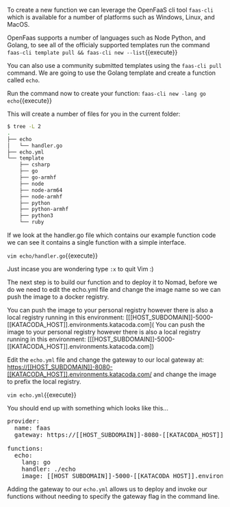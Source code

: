 To create a new function we can leverage the OpenFaaS cli tool `faas-cli` which is available for a number of platforms such as Windows, Linux, and MacOS.

OpenFaas supports a number of languages such as Node Python, and Golang, to see all of the officialy supported templates run the command `faas-cli template pull && faas-cli new --list`{{execute}} 

You can also use a community submitted templates using the `faas-cli pull` command.  We are going to use the Golang template and create a function called `echo`.

Run the command now to create your function:
`faas-cli new -lang go echo`{{execute}}

This will create a number of files for you in the current folder:

```bash
$ tree -L 2
.
├── echo
│   └── handler.go
├── echo.yml
└── template
    ├── csharp
    ├── go
    ├── go-armhf
    ├── node
    ├── node-arm64
    ├── node-armhf
    ├── python
    ├── python-armhf
    ├── python3
    └── ruby
```

If we look at the handler.go file which contains our example function code we can see it contains a single function with a simple interface.

`vim echo/handler.go`{{execute}}

Just incase you are wondering type `:x` to quit Vim :)

The next step is to build our function and to deploy it to Nomad, before we do we need to edit the echo.yml file and change the image name so we can push the image to a docker registry.

You can push the image to your personal registry however there is also a local registry running in this environment: [[[HOST_SUBDOMAIN]]-5000-[[KATACODA_HOST]].environments.katacoda.com](
You can push the image to your personal registry however there is also a local registry running in this environment: [[[HOST_SUBDOMAIN]]-5000-[[KATACODA_HOST]].environments.katacoda.com])

Edit the `echo.yml` file and change the gateway to our local gateway at: [https://[[HOST_SUBDOMAIN]]-8080-[[KATACODA_HOST]].environments.katacoda.com/](https://[[HOST_SUBDOMAIN]]-8080-[[KATACODA_HOST]].environments.katacoda.com/) and change the image to prefix the local registry.

`vim echo.yml`{{execute}}

You should end up with something which looks like this...

<pre class="">
provider:  
  name: faas  
  gateway: https://[[HOST_SUBDOMAIN]]-8080-[[KATACODA_HOST]].environments.katacoda.com/  

functions:  
  echo:  
    lang: go  
    handler: ./echo  
    image: [[HOST_SUBDOMAIN]]-5000-[[KATACODA_HOST]].environments.katacoda.com/echo
</pre>

Adding the gateway to our `echo.yml` allows us to deploy and invoke our functions without needing to specify the gateway flag in the command line.
